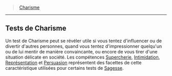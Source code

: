 ﻿---
!GenericItem
Name: Tests de Charisme
Id: abilities_charisma_hd.md#tests-de-charisme
ParentLink: abilities_charisma_hd.md#charisme
ParentName: Charisme
NameLevel: 2
Attributes:
  Name: Tests de Charisme
  Markdown: >+
    ## <!--Name-->Tests de Charisme<!--/Name-->


    Un test de Charisme peut se révéler utile si vous tentez d'influencer ou de divertir d'autres personnes, quand vous tentez d'impressionner quelqu'un ou de lui mentir de manière convaincante, ou encore de vous tirer d'une situation délicate en société. Les compétences [Supercherie](hd_abilities_charisma_supercherie.md), [Intimidation](hd_abilities_charisma_intimidation.md), [Représentation](hd_abilities_charisma_representation.md) et [Persuasion](hd_abilities_charisma_persuasion.md) représentent des facettes de cette caractéristique utilisées pour certains tests de [Sagesse](hd_abilities_wisdom.md).

AttributesDictionary: >+
  Name: Tests de Charisme

  Markdown: >+

    ## <!--Name-->Tests de Charisme<!--/Name-->





    Un test de Charisme peut se révéler utile si vous tentez d'influencer ou de divertir d'autres personnes, quand vous tentez d'impressionner quelqu'un ou de lui mentir de manière convaincante, ou encore de vous tirer d'une situation délicate en société. Les compétences [Supercherie](hd_abilities_charisma_supercherie.md), [Intimidation](hd_abilities_charisma_intimidation.md), [Représentation](hd_abilities_charisma_representation.md) et [Persuasion](hd_abilities_charisma_persuasion.md) représentent des facettes de cette caractéristique utilisées pour certains tests de [Sagesse](hd_abilities_wisdom.md).



---
> [Charisme](hd_abilities_charisma.md)

---

## Tests de Charisme

Un test de Charisme peut se révéler utile si vous tentez d'influencer ou de divertir d'autres personnes, quand vous tentez d'impressionner quelqu'un ou de lui mentir de manière convaincante, ou encore de vous tirer d'une situation délicate en société. Les compétences [Supercherie](hd_abilities_charisma_supercherie.md), [Intimidation](hd_abilities_charisma_intimidation.md), [Représentation](hd_abilities_charisma_representation.md) et [Persuasion](hd_abilities_charisma_persuasion.md) représentent des facettes de cette caractéristique utilisées pour certains tests de [Sagesse](hd_abilities_wisdom.md).

